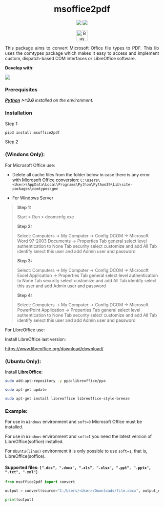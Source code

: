 <h1 align="center">
  <br>
   msoffice2pdf
  <br>
</h1>

<p align="center">  
<img src="https://badgen.net/badge/language/python/yellow?icon=python">
<img src="https://badgen.net/badge/type/library/pink?icon=">

</p>
<p align="center">
<a href='https://ko-fi.com/V7V717GRV1' target='_blank'><img height='36' style='border:0px;height:36px;' src='https://storage.ko-fi.com/cdn/kofi2.png?v=6' border='0' alt='Buy Me a Coffee at ko-fi.com' /></a>
</p>

<p align="justify">
This package aims to convert Microsoft Office file types to PDF. This lib uses the comtypes package which makes it easy to access and implement custom, dispatch-based COM interfaces or LibreOffice software.
</p>

<p><strong>Develop with:</strong></p>

<p align="left">
	
  <a href="https://skillicons.dev">
    <img src="https://skillicons.dev/icons?i=python,vscode" />
  </a>
</p>


### Prerequisites

*_**[Python](https://www.python.org/downloads/)**_ **>=3.6** installed on the environment.*

### Installation

Step 1:

```bash
pip3 install msoffice2pdf
```

Step 2

### (Windons Only):

For Microsoft Office use:

*   Delete all cache files from the folder below in case there is any error with Microsoft Office conversion:
 `C:\Users\<User>\AppData\Local\Programs\Python\Python39\Lib\site-packages\comtypes\gen`

*   For Windows Server

> **Step 1:**
>
> Start > Run > dcomcnfg.exe
>
> **Step 2:**
>
>  Select: Computers -> My Computer -> Config DCOM -> Microsoft Word 97-2003 Documents -> Properties
>  Tab general select level authentication to None
>  Tab security select customize and add All
>  Tab identify select this user and add Admin user and password
>  
> **Step 3:**
>  
> Select: Computers -> My Computer -> Config DCOM -> Microsoft Excel Application -> Properties
> Tab general select level authentication to None
> Tab security select customize and add All
> Tab identify select this user and add Admin user and password
>  
> **Step 4:**
>  
> Select: Computers -> My Computer -> Config DCOM -> Microsoft PowerPoint Application -> Properties
> Tab general select level authentication to None
> Tab security select customize and add All
> Tab identify select this user and add Admin user and password


For LibreOffice use:

Install LibreOffice last version:

https://www.libreoffice.org/download/download/

###  (Ubuntu Only):

Install **LibreOffice**:

```sh
sudo add-apt-repository -y ppa:libreoffice/ppa
```

```sh
sudo apt-get update
```

```sh
sudo apt-get install libreoffice libreoffice-style-breeze
```

### Example:

For use in `Windows` environment and `soft=0` Microsoft Office must be installed.

For use in `Windows` environment and `soft=1` you need the latest version of LibreOffice(soffice) installed.

For `Ubuntu(linux)` environment it is only possible to use `soft=1`, that is, LibreOffice(soffice).

#### **Supported files: `[".doc", ".docx", ".xls", ".xlsx", ".ppt", ".pptx", ".txt", ".xml"]`**

```python
from msoffice2pdf import convert

output = convert(source="C:/Users/<User>/Downloads/file.docx", output_dir="C:/Users/<User>/Downloads", soft=0)

print(output)
```

